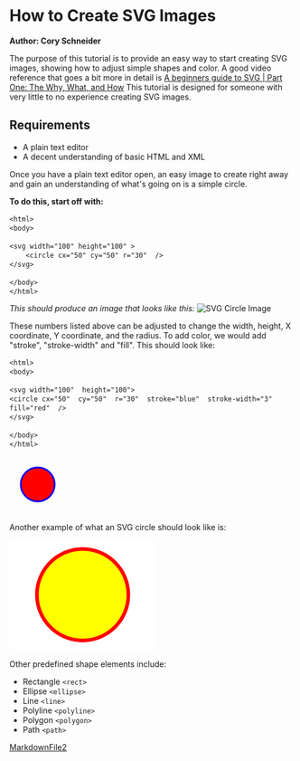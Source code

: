 # How to Create SVG Images
**Author: Cory Schneider**

The purpose of this tutorial is to provide an easy way to start creating SVG images, showing how to adjust simple shapes and color.
A good video reference that goes a bit more in detail is [A beginners guide to SVG | Part One: The Why, What, and How](https://www.youtube.com/watch?v=ZJSCl6XEdP8)
This tutorial is designed for someone with very little to no experience creating SVG images. 

## Requirements
- A plain text editor
- A decent understanding of basic HTML and XML

Once you have a plain text editor open, an easy image to create right away and gain an understanding of what's going on is a simple circle.

**To do this, start off with:**

    <html>
    <body>
    
    <svg width="100" height="100" >
    	<circle cx="50" cy="50" r="30"  />
    </svg>
    
    </body>
    </html>
*This should produce an image that looks like this:*
![SVG Circle Image](https://i.imgur.com/mQAS2Di.png)

These numbers listed above can be adjusted to change the width, height, X coordinate, Y coordinate, and the radius. To add color, we would add "stroke", "stroke-width" and "fill". This should look like:

    <html>  
    <body>  
      
    <svg width="100"  height="100">  
    <circle cx="50"  cy="50"  r="30"  stroke="blue"  stroke-width="3"  fill="red"  />  
    </svg>  
      
    </body>  
    </html>

<html>  
<body>  
  
<svg width="100"  height="100">  
<circle cx="50"  cy="50"  r="30"  stroke="blue"  stroke-width="3"  fill="red"  />  
</svg>  
  
</body>  
</html>

Another example of what an SVG circle should look like is:

![SVG Circle](svgcircle1.png)

Other predefined shape elements include:
- Rectangle `<rect>`
- Ellipse `<ellipse>`
- Line `<line>`
- Polyline `<polyline>`
- Polygon `<polygon>`
- Path `<path>`



[MarkdownFile2](CoryS2.md)